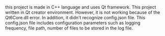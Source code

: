 this project is made in C++ language and uses Qt framework. This project written in Qt creator environment.
 However, it is not working because of the Qt6Core.dll error.
 In addition, it didn't recognize config.json file.
 This config.json file includes configuration parameters such as logging frequency, file path, number of files to be stored in the log file.
 
